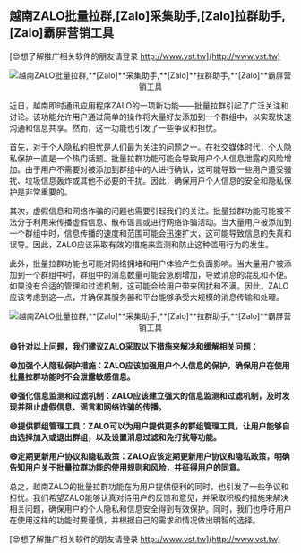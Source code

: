 ## **越南ZALO批量拉群,**[Zalo]**采集助手,**[Zalo]**拉群助手,**[Zalo]**霸屏营销工具**

[😍想了解推广相关软件的朋友请登录 http://www.vst.tw](http://www.vst.tw)

 <center><img src="https://vst.tw/MP4/tuiguang/png/1.png" alt="越南ZALO批量拉群,**[Zalo]**采集助手,**[Zalo]**拉群助手,**[Zalo]**霸屏营销工具"></center>

近日，越南即时通讯应用程序ZALO的一项新功能——批量拉群引起了广泛关注和讨论。该功能允许用户通过简单的操作将大量好友添加到一个群组中，以实现快速沟通和信息共享。然而，这一功能也引发了一些争议和担忧。

首先，对于个人隐私的担忧是人们最为关注的问题之一。在社交媒体时代，个人隐私保护一直是一个热门话题。批量拉群功能可能会导致用户个人信息泄露的风险增加。由于用户不需要对被添加到群组中的人进行确认，这可能导致一些用户遭受骚扰、垃圾信息轰炸或其他不必要的干扰。因此，确保用户个人信息的安全和隐私保护是非常重要的。

其次，虚假信息和网络诈骗的问题也需要引起我们的关注。批量拉群功能可能被不法分子利用来传播虚假信息、散布谣言或进行网络诈骗活动。当大量用户被添加到一个群组中时，信息传播的速度和范围可能会迅速扩大，这可能导致信息的失真和误导。因此，ZALO应该采取有效的措施来监测和防止这种滥用行为的发生。

此外，批量拉群功能也可能对网络拥堵和用户体验产生负面影响。当大量用户被添加到一个群组中时，群组中的消息数量可能会急剧增加，导致消息的混乱和不便。如果没有合适的管理和过滤机制，这可能会给用户带来困扰和不满。因此，ZALO应该考虑到这一点，并确保其服务器和平台能够承受大规模的消息传输和处理。

 <center><img src="https://vst.tw/MP4/tuiguang/png/5.png" alt="越南ZALO批量拉群,**[Zalo]**采集助手,**[Zalo]**拉群助手,**[Zalo]**霸屏营销工具"></center>

**😄针对以上问题，我们建议ZALO采取以下措施来解决和缓解相关问题：**

**😄加强个人隐私保护措施：ZALO应该加强用户个人信息的保护，确保用户在使用批量拉群功能时不会泄露敏感信息。**

**😄强化信息监测和过滤机制：ZALO应该建立强大的信息监测和过滤机制，及时发现并阻止虚假信息、谣言和网络诈骗的传播。**

**😄提供群组管理工具：ZALO可以为用户提供更多的群组管理工具，让用户能够自由选择加入或退出群组，以及设置消息过滤和免打扰等功能。**

**😄定期更新用户协议和隐私政策：ZALO应该定期更新用户协议和隐私政策，明确告知用户关于批量拉群功能的使用规则和风险，并征得用户的同意。**

总之，越南ZALO的批量拉群功能在为用户提供便利的同时，也引发了一些争议和担忧。我们希望ZALO能够认真对待用户的反馈和意见，并采取积极的措施来解决相关问题，确保用户的个人隐私和信息安全得到有效保护。同时，我们也呼吁用户在使用这样的功能时要谨慎，并根据自己的需求和情况做出明智的选择。

[😍想了解推广相关软件的朋友请登录 http://www.vst.tw](http://www.vst.tw)




